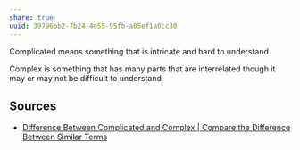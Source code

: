 ```yaml
---
share: true
uuid: 39796bb2-7b24-4d55-95fb-a05ef1a0cc30
---
```

Complicated means something that is intricate and hard to understand

Complex is something that has many parts that are interrelated though it may or may not be difficult to understand

## Sources

* [Difference Between Complicated and Complex | Compare the Difference Between Similar Terms](https://www.differencebetween.com/difference-between-complicated-and-vs-complex/)
